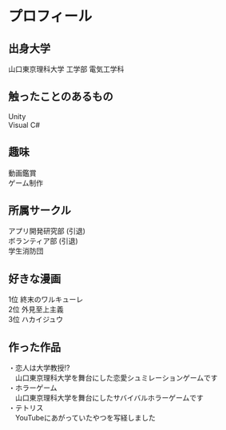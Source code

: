 # プロフィール<br>
## 出身大学
山口東京理科大学 工学部 電気工学科<br>
## 触ったことのあるもの
Unity<br>Visual C#
## 趣味
動画鑑賞<br>ゲーム制作
## 所属サークル
アプリ開発研究部 (引退)<br>ボランティア部 (引退)<br>学生消防団
## 好きな漫画
1位 終末のワルキューレ<br>
2位 外見至上主義<br>
3位 ハカイジュウ
## 作った作品
・恋人は大学教授!?<br>　山口東京理科大学を舞台にした恋愛シュミレーションゲームです<br>
・ホラーゲーム<br>　山口東京理科大学を舞台にしたサバイバルホラーゲームです<br>
・テトリス<br>　YouTubeにあがっていたやつを写経しました<br>

